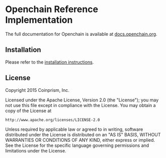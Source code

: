 # Openchain Reference Implementation

The full documentation for Openchain is available at [docs.openchain.org](https://docs.openchain.org/).

## Installation

Please refer to the [installation instructions](http://openchain.readthedocs.org/en/latest/general/docker-deployment.html).

## License

Copyright 2015 Coinprism, Inc.

Licensed under the Apache License, Version 2.0 (the "License"); you may not use this file except in compliance with the License. You may obtain a copy of the License at

    http://www.apache.org/licenses/LICENSE-2.0

Unless required by applicable law or agreed to in writing, software distributed under the License is distributed on an "AS IS" BASIS, WITHOUT WARRANTIES OR CONDITIONS OF ANY KIND, either express or implied.
See the License for the specific language governing permissions and limitations under the License.
